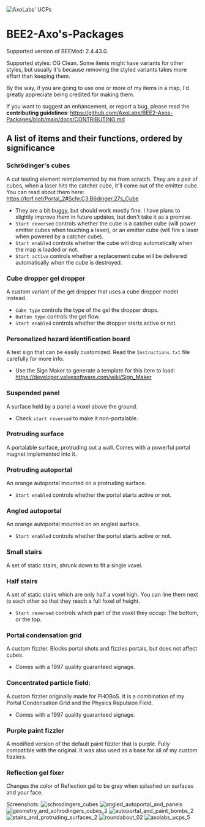![AxoLabs' UCPs](https://user-images.githubusercontent.com/125143965/220545356-dc6fc292-efe7-4334-b8f5-97226796dd05.png)
# BEE2-Axo's-Packages
Supported version of BEEMod: 2.4.43.0.

Supported styles: OG Clean. Some items might have variants for other styles, but usually it's because removing the styled variants takes more effort than keeping them.

By the way, if you are going to use one or more of my items in a map, I'd greatly appreciate being credited for making them.

If you want to suggest an enhancement, or report a bug, please read the **contributing guidelines**: https://github.com/AxoLabs/BEE2-Axos-Packages/blob/main/docs/CONTRIBUTING.md

## A list of items and their functions, ordered by significance
### Schrödinger's cubes
A cut testing element reimplemented by me from scratch. They are a pair of cubes, when a laser hits the catcher cube, it'll come out of the emitter cube. You can read about them here: https://tcrf.net/Portal_2#Schr.C3.B6dinger.27s_Cube
- They are a bit buggy, but should work mostly fine. I have plans to slightly improve them in future updates, but don't take it as a promise.
- `Start reversed` controls whether the cube is a catcher cube (will power emitter cubes when touching a laser), or an emitter cube (will fire a laser when powered by a catcher cube).
- `Start enabled` controls whether the cube will drop automatically when the map is loaded or not.
- `Start active` controls whether a replacement cube will be delivered automatically when the cube is destroyed.
### Cube dropper gel dropper
A custom variant of the gel dropper that uses a cube dropper model instead.
- `Cube type` controls the type of the gel the dropper drops.
- `Button type` controls the gel flow.
- `Start enabled` controls whether the dropper starts active or not.
### Personalized hazard identification board
A test sign that can be easily customized. Read the `Instructions.txt` file carefully for more info.
- Use the Sign Maker to generate a template for this item to load: https://developer.valvesoftware.com/wiki/Sign_Maker
### Suspended panel
A surface held by a panel a voxel above the ground.
- Check `start reversed` to make it non-portalable.
### Protruding surface
A portalable surface, protruding out a wall. Comes with a powerful portal magnet implemented into it.
### Protruding autoportal
An orange autoportal mounted on a protruding surface.
- `Start enabled` controls whether the portal starts active or not.
### Angled autoportal
An orange autoportal mounted on an angled surface.
- `Start enabled` controls whether the portal starts active or not.
### Small stairs
A set of static stairs, shrunk down to fit a single voxel.
### Half stairs
A set of static stairs which are only half a voxel high. You can line them next to each other so that they reach a full foxel of height.
- `Start reversed` controls which part of the voxel they occup: The bottom, or the top.
### Portal condensation grid
A custom fizzler. Blocks portal shots and fizzles portals, but does not affect cubes. 
- Comes with a 1997 quality guaranteed signage.
### Concentrated particle field:
A custom fizzler originally made for PHOBoS. It is a combination of my Portal Condensation Grid and the Physics Repulsion Field.
- Comes with a 1997 quality guaranteed signage.
### Purple paint fizzler
A modified version of the default paint fizzler that is purple. Fully compatible with the original. It was also used as a base for all of my custom fizzlers.
### Reflection gel fixer
Changes the color of Reflection gel to be gray when splashed on surfaces and your face.

Screenshots:
![schrodingers_cubes](https://user-images.githubusercontent.com/125143965/232250740-a8c75244-f1b9-43e4-85b2-84504417007f.png)
![angled_autoportal_and_panels](https://user-images.githubusercontent.com/125143965/232250554-2fcc8ec1-e9fd-44c5-820c-20f766f4895d.png)
![geometry_and_schrodingers_cubes_2](https://user-images.githubusercontent.com/125143965/232250602-da5cf261-bb0a-4bed-b4ef-abdefcafd9cc.png)
![autoportal_and_paint_bombs_2](https://user-images.githubusercontent.com/125143965/232250545-06216fd3-c1d2-48b4-a1cc-e3fd5d2fd861.png)
![stairs_and_protruding_surfaces_2](https://user-images.githubusercontent.com/125143965/232250599-b5af7812-15c9-4db5-92e2-0fec2808f7ff.png)
![roundabout_02](https://user-images.githubusercontent.com/125143965/232250611-e57537eb-6dec-448d-a9fc-fa51fa40a7d2.png)
![axolabs_ucps_5](https://user-images.githubusercontent.com/125143965/229373547-aa5b2f9e-1cde-40d2-9caa-dff0f6453edd.png)
